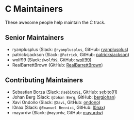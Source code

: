 # C Maintainers

These awesome people help maintain the C track.

## Senior Maintainers

- ryanplusplus (Slack: `@ryanplusplus`, GitHub: [ryanplusplus](https://github.com/ryanplusplus))
- patricksjackson (Slack: `@Patrick`, GitHub: [patricksjackson](https://github.com/patricksjackson))
- wolf99 (Slack: `@wolf99`, GitHub: [wolf99](https://github.com/wolf99))
- RealBarrettBrown (GitHub: [RealBarrettBrown](https://github.com/RealBarrettBrown))

## Contributing Maintainers

- Sebastian Borza (Slack: `@sebito91`, GitHub: [sebito91](https://github.com/sebito91))
- Johan Berg (Slack: `@Johan Berg`, GitHub: [bergjohan](https://github.com/bergjohan))
- Xavi Ondoño (Slack: `@Xavi`, GitHub: [ondono](https://github.com/ondono))
- l0nax (Slack: `@Emanuel Bennici`, GitHub: [l0nax](https://github.com/l0nax))
- mayurdw (Slack: `@mayurdw`, GitHub: [mayurdw](https://githubt.com/mayurdw))
